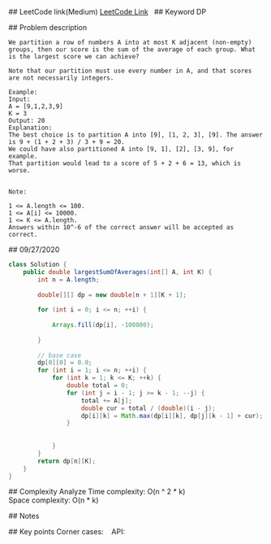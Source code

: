 ## LeetCode link(Medium)
[LeetCode Link](https://leetcode.com/problems/largest-sum-of-averages/)
 
## Keyword
DP  

## Problem description
```
We partition a row of numbers A into at most K adjacent (non-empty) groups, then our score is the sum of the average of each group. What is the largest score we can achieve?

Note that our partition must use every number in A, and that scores are not necessarily integers.

Example:
Input: 
A = [9,1,2,3,9]
K = 3
Output: 20
Explanation: 
The best choice is to partition A into [9], [1, 2, 3], [9]. The answer is 9 + (1 + 2 + 3) / 3 + 9 = 20.
We could have also partitioned A into [9, 1], [2], [3, 9], for example.
That partition would lead to a score of 5 + 2 + 6 = 13, which is worse.
 

Note:

1 <= A.length <= 100.
1 <= A[i] <= 10000.
1 <= K <= A.length.
Answers within 10^-6 of the correct answer will be accepted as correct.
```
## 09/27/2020
```java
class Solution {
    public double largestSumOfAverages(int[] A, int K) {
        int n = A.length;
        
        double[][] dp = new double[n + 1][K + 1];
        
        for (int i = 0; i <= n; ++i) {
            
            Arrays.fill(dp[i], -100000);
            
        }
        
        // base case
        dp[0][0] = 0.0;
        for (int i = 1; i <= n; ++i) {
            for (int k = 1; k <= K; ++k) {
                double total = 0;
                for (int j = i - 1; j >= k - 1; --j) {
                    total += A[j];
                    double cur = total / (double)(i - j);
                    dp[i][k] = Math.max(dp[i][k], dp[j][k - 1] + cur);
                }
                
                
            }
        }
        return dp[n][K];
    }
}
```

## Complexity Analyze
Time complexity: O(n ^ 2 * k)  
Space complexity: O(n * k)

## Notes
  

## Key points
Corner cases:   
API: